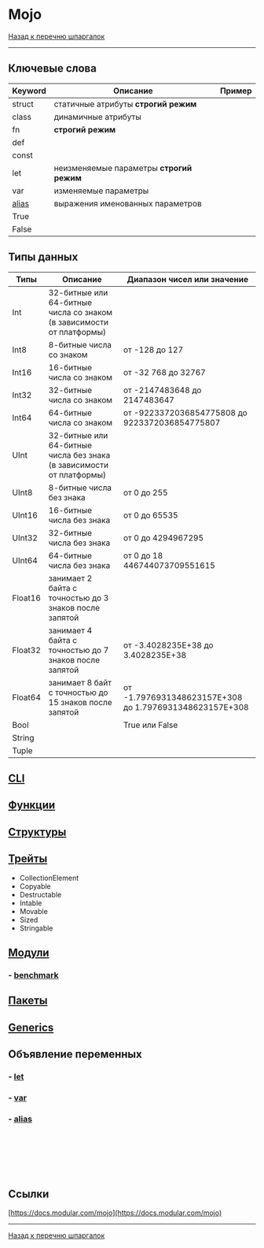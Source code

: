 # Mojo

[Назад к перечню шпаргалок][back]

---

## Ключевые слова

| Keyword           | Описание                                 | Пример |
|-------------------|------------------------------------------|--------|
| struct            | статичные атрибуты **строгий режим**     |        |
| class             | динамичные атрибуты                      |        |
| fn                | **строгий режим**                        |        |
| def               |                                          |        |
| const             |                                          |        |
| let               | неизменяемые параметры **строгий режим** |        |
| var               | изменяемые параметры                     |        |
| [alias](alias.md) | выражения именованных параметров         |        |
| True              |                                          |        |
| False             |                                          |        |

## Типы данных

| Типы    | Описание                                                             | Диапазон чисел или значение                            |
|---------|----------------------------------------------------------------------|--------------------------------------------------------|
| Int     | 32-битные или 64-битные числа со знаком (в зависимости от платформы) |                                                        |
| Int8    | 8-битные числа со знаком                                             | от -128 до 127                                         |
| Int16   | 16-битные числа со знаком                                            | от -32 768 до 32767                                    |
| Int32   | 32-битные числа со знаком                                            | от -2147483648 до 2147483647                           |
| Int64   | 64-битные числа со знаком                                            | от -9223372036854775808 до 9223372036854775807         |
| UInt    | 32-битные или 64-битные числа без знака (в зависимости от платформы) |                                                        |
| UInt8   | 8-битные числа без знака                                             | от 0 до 255                                            |
| UInt16  | 16-битные числа без знака                                            | от 0 до 65535                                          |
| UInt32  | 32-битные числа без знака                                            | от 0 до 4294967295                                     |
| UInt64  | 64-битные числа без знака                                            | от 0 до 18 446744073709551615                          |
| Float16 | занимает 2 байта с точностью до 3 знаков после запятой               |                                                        |
| Float32 | занимает 4 байта с точностью до 7 знаков после запятой               | от -3.4028235E+38 до 3.4028235E+38                     |
| Float64 | занимает 8 байт с точностью до 15 знаков после запятой               | от -1.7976931348623157E+308 до 1.7976931348623157E+308 |
| Bool    |                                                                      | True или False                                         |
| String  |                                                                      |                                                        |
| Tuple   |                                                                      |                                                        |

## [CLI](cli.md)

## [Функции](functions.md)

## [Структуры](structures.md)

## [Трейты](traits.md)

- CollectionElement
- Copyable
- Destructable
- Intable
- Movable
- Sized
- Stringable

## [Модули](modules.md)

### - [benchmark](benchmark.md)

## [Пакеты](packages.md)

## [Generics](generics.md)

## Объявление переменных

### - [let]()
### - [var]()
### - [alias](alias.md)

```mojo

```

```mojo

```

```mojo

```

```mojo

```

```mojo

```

```mojo

```

```mojo

```

## Ссылки

[https://docs.modular.com/mojo](https://docs.modular.com/mojo)

---

[Назад к перечню шпаргалок][back]

[back]: <../.> "Назад к перечню шпаргалок"